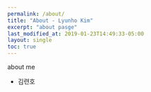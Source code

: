 ```yaml
---
permalink: /about/
title: "About - Lyunho Kim"
excerpt: "about pasge"
last_modified_at: 2019-01-23T14:49:33-05:00
layout: single
toc: true
---
```

about me
* 김련호